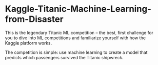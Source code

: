 # Kaggle-Titanic-Machine-Learning-from-Disaster
This is the legendary Titanic ML competition – the best, first challenge for you to dive into ML competitions and familiarize yourself with how the Kaggle platform works.<br />

The competition is simple: use machine learning to create a model that predicts which passengers survived the Titanic shipwreck.
